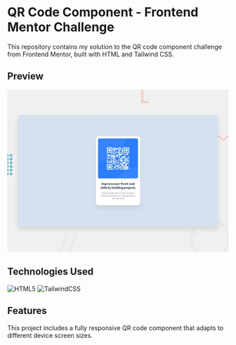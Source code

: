 # QR Code Component - Frontend Mentor Challenge

This repository contains my solution to the QR code component challenge from Frontend Mentor, built with HTML and Tailwind CSS.

## Preview

![Design preview for the QR code component coding challenge](./preview.jpg)

## Technologies Used

![HTML5](https://img.shields.io/badge/html5-%23E34F26.svg?style=for-the-badge&logo=html5&logoColor=white)
![TailwindCSS](https://img.shields.io/badge/Tailwind_CSS-38B2AC.svg?style=for-the-badge&logo=tailwind-css&logoColor=white)

## Features

This project includes a fully responsive QR code component that adapts to different device screen sizes.
